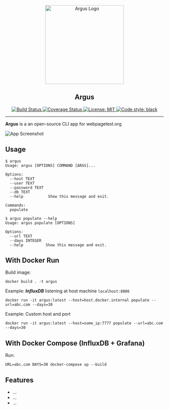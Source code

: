<center>
<img alt="Argus Logo" src="https://drive.google.com/uc?export=view&id=1Jn7ceHJBfSzZct0c7s6NarySQVffswWs" height="250">
</center>

<h2 align="center">Argus</h2>

<p align="center">
<a href="https://travis-ci.com/aliariff/argus">
  <img alt="Build Status" src="https://travis-ci.com/aliariff/argus.svg?branch=master">
</a>
<a href="https://codecov.io/gh/aliariff/argus">
  <img alt="Coverage Status" src="https://codecov.io/gh/aliariff/argus/branch/master/graph/badge.svg" />
</a>
<a href="https://github.com/aliariff/argus/blob/master/LICENSE">
  <img alt="License: MIT" src="https://black.readthedocs.io/en/stable/_static/license.svg">
</a>
<a href="https://github.com/ambv/black">
  <img alt="Code style: black" src="https://img.shields.io/badge/code%20style-black-000000.svg">
</a>
</p>

<hr>

**Argus** is a an open-source CLI app for webpagetest.org

![App Screenshot](https://drive.google.com/uc?export=view&id=1XT4W0HS65Af-sMZHAAvxGTI59TXoY81T)

Usage
-----
```
$ argus
Usage: argus [OPTIONS] COMMAND [ARGS]...

Options:
  --host TEXT
  --user TEXT
  --password TEXT
  --db TEXT
  --help           Show this message and exit.

Commands:
  populate
```

```
$ argus populate --help
Usage: argus populate [OPTIONS]

Options:
  --url TEXT
  --days INTEGER
  --help          Show this message and exit.
```

With Docker Run
---------------

Build image:
```
docker build . -t argus
```

Example: ***InfluxDB*** listening at host machine `localhost:8086`
```
docker run -it argus:latest --host=host.docker.internal populate --url=abc.com --days=30
```

Example: Custom host and port
```
docker run -it argus:latest --host=some_ip:7777 populate --url=abc.com --days=30
```

With Docker Compose (InfluxDB + Grafana)
----------------------------------------

Run:
```
URL=abc.com DAYS=30 docker-compose up --build
```

Features
--------

- ...
- ...
- ...
